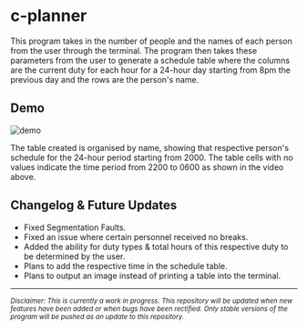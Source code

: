 # c-planner
This program takes in the number of people and the names of each person from the user through the terminal. The program then takes these parameters from the user to generate a schedule table where the columns are the current duty for each hour for a 24-hour day starting from 8pm the previous day and the rows are the person's name. 

## Demo
![demo](https://user-images.githubusercontent.com/119602009/221875907-1cc70be3-0466-4e2d-ade3-6883c4be9042.gif)


The table created is organised by name, showing that respective person's schedule for the 24-hour period starting from 2000. The table cells with no values indicate the 
time period from 2200 to 0600 as shown in the video above.

## Changelog & Future Updates
* Fixed Segmentation Faults.
* Fixed an issue where certain personnel received no breaks.
* Added the ability for duty types & total hours of this respective duty to be determined by the user.
* Plans to add the respective time in the schedule table.
* Plans to output an image instead of printing a table into the terminal.

-------------------------------------------------------------------------------------------------------------------------------------------------------------------------
<sub>*Disclaimer: This is currently a work in progress. This repository will be updated when new features have been added or when bugs have been rectified. Only stable versions of the program will be pushed as an update to this repository.*<sub/>
